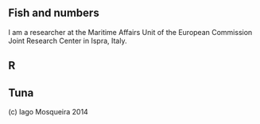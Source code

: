 
## Fish and numbers

I am a researcher at the Maritime Affairs Unit of the European Commission Joint Research Center in Ispra, Italy.

## R

## Tuna


(c) Iago Mosqueira 2014
